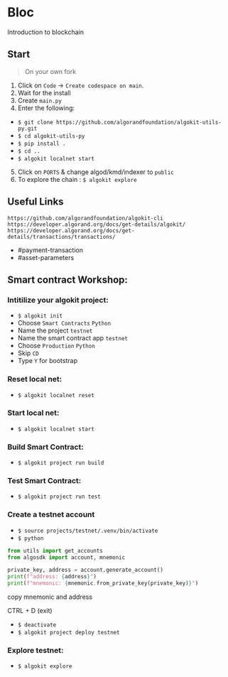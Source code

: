 # Bloc
Introduction to blockchain

## Start
> On your own fork
1. Click on `Code` -> `Create codespace on main`.
2. Wait for the install
3. Create `main.py`
4. Enter the following:
  - `$ git clone https://github.com/algorandfoundation/algokit-utils-py.git`
  - `$ cd algokit-utils-py`
  - `$ pip install .`
  - `$ cd ..`
  - `$ algokit localnet start`
5. Click on `PORTS` & change algod/kmd/indexer to `public`
6. To explore the chain : `$ algokit explore`

## Useful Links
`https://github.com/algorandfoundation/algokit-cli`
`https://developer.algorand.org/docs/get-details/algokit/`
`https://developer.algorand.org/docs/get-details/transactions/transactions/`
- #payment-transaction
- #asset-parameters

## Smart contract Workshop:

### Intitilize your algokit project:
- `$ algokit init`
- Choose `Smart Contracts` `Python`
- Name the project `testnet`
- Name the smart contract app `testnet`
- Choose `Production` `Python`
- Skip `CD`
- Type `Y` for bootstrap

### Reset local net:
- `$ algokit localnet reset`

### Start local net:
- `$ algokit localnet start`

### Build Smart Contract:
- `$ algokit project run build`

### Test Smart Contract:
- `$ algokit project run test`

### Create a testnet account
- `$ source projects/testnet/.venv/bin/activate`
- `$ python`

```python
from utils import get_accounts
from algosdk import account, mnemonic

private_key, address = account.generate_account()
print(f"address: {address}")
print(f"mnemonic: {mnemonic.from_private_key(private_key)}")
```

copy mnemonic and address

CTRL + D (exit)
- `$ deactivate`
- `$ algokit project deploy testnet`


### Explore testnet:
- `$ algokit explore`
